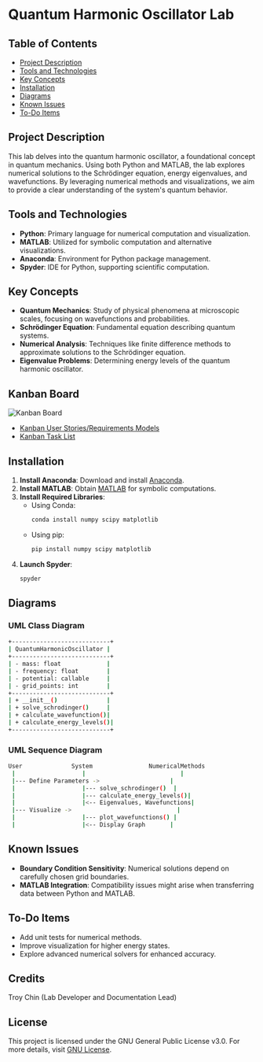 # Quantum Harmonic Oscillator Lab

## Table of Contents
- [Project Description](#project-description)
- [Tools and Technologies](#tools-and-technologies)
- [Key Concepts](#key-concepts)
- [Installation](#installation)
- [Diagrams](#diagrams)
- [Known Issues](#known-issues)
- [To-Do Items](#to-do-items)

## Project Description
This lab delves into the quantum harmonic oscillator, a foundational concept in quantum mechanics. Using both Python and MATLAB, the lab explores numerical solutions to the Schrödinger equation, energy eigenvalues, and wavefunctions. By leveraging numerical methods and visualizations, we aim to provide a clear understanding of the system's quantum behavior.

## Tools and Technologies

- **Python**: Primary language for numerical computation and visualization.
- **MATLAB**: Utilized for symbolic computation and alternative visualizations.
- **Anaconda**: Environment for Python package management.
- **Spyder**: IDE for Python, supporting scientific computation.

## Key Concepts

- **Quantum Mechanics**: Study of physical phenomena at microscopic scales, focusing on wavefunctions and probabilities.
- **Schrödinger Equation**: Fundamental equation describing quantum systems.
- **Numerical Analysis**: Techniques like finite difference methods to approximate solutions to the Schrödinger equation.
- **Eigenvalue Problems**: Determining energy levels of the quantum harmonic oscillator.

## Kanban Board

![Kanban Board](https://github.com/user-attachments/assets/example-kanban-board.png)

- [Kanban User Stories/Requirements Models](https://docs.google.com/document/example-user-stories)
- [Kanban Task List](https://docs.google.com/document/example-task-list)

## Installation

1. **Install Anaconda**: Download and install [Anaconda](https://www.anaconda.com/products/distribution).
2. **Install MATLAB**: Obtain [MATLAB](https://www.mathworks.com/products/matlab.html) for symbolic computations.
3. **Install Required Libraries**:
   - Using Conda:
     ```bash
     conda install numpy scipy matplotlib
     ```
   - Using pip:
     ```bash
     pip install numpy scipy matplotlib
     ```
4. **Launch Spyder**:
   ```bash
   spyder
   ```

## Diagrams

### UML Class Diagram
```bash
+----------------------------+
| QuantumHarmonicOscillator |
+----------------------------+
| - mass: float             |
| - frequency: float        |
| - potential: callable     |
| - grid_points: int        |
+----------------------------+
| + __init__()              |
| + solve_schrodinger()     |
| + calculate_wavefunction()|
| + calculate_energy_levels()|
+----------------------------+
```

### UML Sequence Diagram
```bash
User              System                NumericalMethods
 |                   |                           |
 |--- Define Parameters ->                    |
 |                   |--- solve_schrodinger()  |
 |                   |--- calculate_energy_levels()|
 |                   |<-- Eigenvalues, Wavefunctions|
 |--- Visualize ->                              |
 |                   |--- plot_wavefunctions() |
 |                   |<-- Display Graph       |
```

## Known Issues

- **Boundary Condition Sensitivity**: Numerical solutions depend on carefully chosen grid boundaries.
- **MATLAB Integration**: Compatibility issues might arise when transferring data between Python and MATLAB.

## To-Do Items

- Add unit tests for numerical methods.
- Improve visualization for higher energy states.
- Explore advanced numerical solvers for enhanced accuracy.

## Credits

Troy Chin (Lab Developer and Documentation Lead)

## License

This project is licensed under the GNU General Public License v3.0. For more details, visit [GNU License](https://www.gnu.org/licenses/gpl-3.0.en.html).
